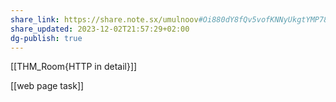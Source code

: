 ```yaml
---
share_link: https://share.note.sx/umulnoov#Oi880dY8fQv5vofKNNyUkgtYMP78JTtR+s1LoRSRE4c
share_updated: 2023-12-02T21:57:29+02:00
dg-publish: true
---
```

[[THM_Room{HTTP in detail}]]

[[web page task]]